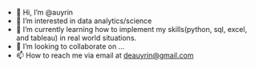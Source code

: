 - 👋 Hi, I’m @auyrin
- 👀 I’m interested in data analytics/science
- 🌱 I’m currently learning how to implement my skills(python, sql, excel, and tableau) in real world situations.
- 💞️ I’m looking to collaborate on ...
- 📫 How to reach me via email at deauyrin@gmail.com

<!---
auyrin/auyrin is a ✨ special ✨ repository because its `README.md` (this file) appears on your GitHub profile.
You can click the Preview link to take a look at your changes.
--->
